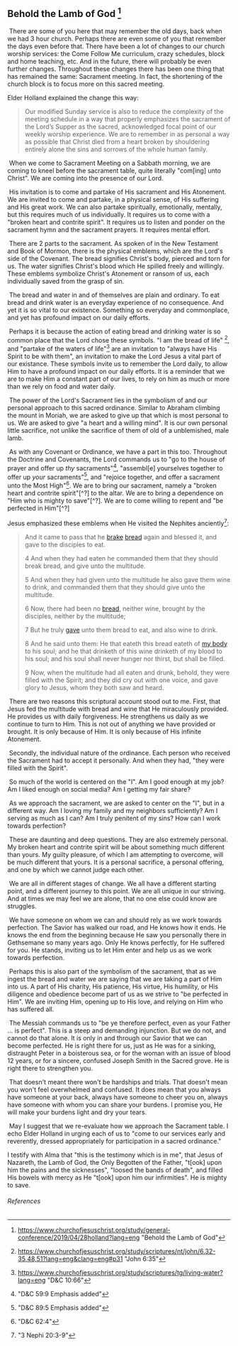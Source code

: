 ## Behold the Lamb of God [^1]



​	There are some of you here that may remember the old days, back when we had 3 hour church. Perhaps there are even some of you that remember the days even before that. There have been a lot of changes to our church worship services: the Come Follow Me curriculum, crazy schedules, block and home teaching, etc. And in the future, there will probably be even further changes. Throughout these changes there has been one thing that has remained the same: Sacrament meeting. In fact, the shortening of the church block is to focus more on this sacred meeting. 

Elder Holland explained the change this way:

> Our modified Sunday service is also to reduce the complexity of the 
> meeting schedule in a way that properly emphasizes the sacrament of the 
> Lord’s Supper as the sacred, acknowledged focal point of our weekly 
> worship experience. We are to remember in as personal a way as possible 
> that Christ died from a heart broken by shouldering entirely alone the 
> sins and sorrows of the whole human family.



​	When we come to Sacrament Meeting on a Sabbath morning, we are coming to kneel before the sacrament table, quite literally "com[ing] unto Christ". We are coming into the presence of our Lord. 

​	His invitation is to come and partake of His sacrament and His Atonement. We are invited to come and partake, in a physical sense, of His suffering and His great work. We can also partake spiritually, emotionally, mentally, but this requires much of us individually. It requires us to come with a "broken heart and contrite spirit". It requires us to listen and ponder on the sacrament hymn and the sacrament prayers. It requires mental effort.

​	There are 2 parts to the sacrament. As spoken of in the New Testament and Book of Mormon, there is the physical emblems, which are the Lord's side of the Covenant. The bread signifies Christ's body, pierced and torn for us. The water signifies Christ's blood which He spilled freely and willingly. These emblems symbolize Christ's Atonement or ransom of us, each individually saved from the grasp of sin.

​	The bread and water in and of themselves are plain and ordinary. To eat bread and drink water is an everyday experience of no consequence. And yet it is so vital to our existence. Something so everyday and commonplace, and yet has profound impact on our daily efforts.

​	Perhaps it is because the action of eating bread and drinking water is so common place that the Lord chose these symbols. "I am the bread of life" [^2], and "partake of the waters of life"[^3] are an invitation to "always have His Spirit to be with them", an invitation to make the Lord Jesus a vital part of our existance. These symbols invite us to remember the Lord daily, to allow Him to have a profound impact on our daily efforts. It is a reminder that we are to make Him a constant part of our lives, to rely on him as much or more than we rely on food and water daily.

​	The power of the Lord's Sacrament lies in the symbolism of and our personal approach to this sacred ordinance. Similar to Abraham climbing the mount in Moriah, we are asked to give up that which is most personal to us. We are asked to give "a heart and a willing mind". It is our own personal little sacrifice, not unlike the sacrifice of them of old of a unblemished, male lamb.

​	As with any Covenant or Ordinance, we have a part in this too. Throughout the Doctrine and Covenants, the Lord commands us to "go to the house of prayer and offer up *thy* sacraments"[^4], "assembl[e] yourselves together to offer up *your* sacraments"[^5], and "rejoice together, and offer a sacrament unto the Most High"[^6]. We are to bring our sacrament, namely a "broken heart and contrite spirit"[^?] to the altar. We are to bring a dependence on "Him who is mighty to save"[^?]. We are to come willing to repent and "be perfected in Him"[^?]

Jesus emphasized these emblems when He visited the Nephites anciently[^7]:

> And it came to pass that he [brake](https://www.churchofjesuschrist.org/study/scriptures/bofm/3-ne/20?lang=eng#note3a) [bread](https://www.churchofjesuschrist.org/study/scriptures/bofm/3-ne/20?lang=eng#note3b) again and blessed it, and gave to the disciples to eat.
>
> 4 And when they had eaten he commanded them that they should break bread, and give unto the multitude.
>
> 5 And  when they had given unto the multitude he also gave them wine to drink,  and commanded them that they should give unto the multitude.
>
> 6 Now, there had been no [bread](https://www.churchofjesuschrist.org/study/scriptures/bofm/3-ne/20?lang=eng#note6a), neither wine, brought by the disciples, neither by the multitude;
>
> 7 But he truly [gave](https://www.churchofjesuschrist.org/study/scriptures/bofm/3-ne/20?lang=eng#note7a) unto them bread to eat, and also wine to drink.
>
> 8 And he said unto them: He that eateth this bread eateth of [my body](https://www.churchofjesuschrist.org/study/scriptures/bofm/3-ne/20?lang=eng#note8a)  to his soul; and he that drinketh of this wine drinketh of my blood to his soul; and his soul shall never hunger nor thirst, but shall be  filled.
>
> 9 Now,  when the multitude had all eaten and drunk, behold, they were filled  with the Spirit; and they did cry out with one voice, and gave glory to  Jesus, whom they both saw and heard.

​	There are two reasons this scriptural account stood out to me. First, that Jesus fed the multitude with bread and wine that He miraculously provided. He provides us with daily forgiveness. He strengthens us daily as we continue to turn to Him. This is not out of anything we have provided or brought. It is only because of Him. It is only because of His infinite Atonement.

​	Secondly, the individual nature of the ordinance. Each person who received the Sacrament had to accept it personally. And when they had, "they were filled with the Spirit".

​	So much of the world is centered on the "I". Am I good enough at my job? Am I liked enough on social media? Am I getting my fair share?

​	As we approach the sacrament, we are asked to center on the "I", but in a different way. Am I loving my family and my neighbors sufficiently? Am I serving as much as I can? Am I truly penitent of my sins? How can I work towards perfection?

​	These are daunting and deep questions. They are also extremely personal. My broken heart and contrite spirit will be about something much different than yours. My guilty pleasure, of which I am attempting to overcome, will be much different that yours. It is a personal sacrifice, a personal offering, and one by which we cannot judge each other.

​	We are all in different stages of change. We all have a different starting point, and a different journey to this point. We are all unique in our striving. And at times we may feel we are alone, that no one else could know are struggles.

​	We have someone on whom we can and should rely as we work towards perfection. The Savior has walked our road, and He knows how it ends. He knows the end from the beginning because He saw you personally there in Gethsemane so many years ago. Only He knows perfectly, for He suffered for you. He stands, inviting us to let Him enter and help us as we work towards perfection.

​	 Perhaps this is also part of the symbolism of the sacrament, that as we ingest the bread and water we are saying that we are taking a part of Him into us. A part of His charity, His patience, His virtue, His humility, or His diligence and obedience become part of us as we strive to "be perfected in Him". We are inviting Him, opening up to His love, and relying on Him who has suffered all.

​	The Messiah commands us to "be ye therefore perfect, even as your Father ... is perfect". This is a steep and demanding injunction. But we do not, and cannot do that alone. It is only in and through our Savior that we can become perfected. He is right there for us, just as He was for a sinking, distraught Peter in a boisterous sea, or for the woman with an issue of blood 12 years, or for a sincere, confused Joseph Smith in the Sacred grove. He is right there to strengthen you.

​	That doesn't meant there won't be hardships and trials. That doesn't mean you won't feel overwhelmed and confused. It does mean that you always have someone at your back, always have someone to cheer you on, always have someone with whom you can share your burdens. I promise you, He will make your burdens light and dry your tears.

​	May I suggest that we re-evaluate how we approach the Sacrament table. I echo Elder Holland in urging each of us to "come to our services early and reverently, dressed appropriately for participation in a sacred ordinance."

I testify with Alma that "this is the testimony which is in me", that Jesus of Nazareth, the Lamb of God, the Only Begotten of the Father, "t[ook] upon him the pains and the sicknesses", "loosed the bands of death", and filled His bowels with mercy as He "t[ook] upon him our infirmities". He is mighty to save. 







###### References

[^1]: https://www.churchofjesuschrist.org/study/general-conference/2019/04/28holland?lang=eng "Behold the Lamb of God"
[^2]: https://www.churchofjesuschrist.org/study/scriptures/nt/john/6.32-35,48,51?lang=eng&clang=eng#p31 "John 6:35"
[^3]: https://www.churchofjesuschrist.org/study/scriptures/tg/living-water?lang=eng "D&C 10:66"

[^4]:"D&C 59:9 Emphasis added"
[^5]: "D&C 89:5 Emphasis added"
[^6]: "D&C 62:4"
[^7]: "3 Nephi 20:3-9"

